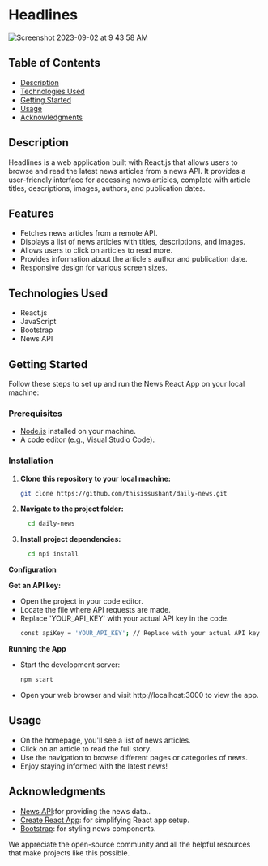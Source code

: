 # Headlines

![Screenshot 2023-09-02 at 9 43 58 AM](https://github.com/thisissushant/daily-news/assets/82133186/b028d49b-1235-4d2f-a632-7c26dbd6c190)

## Table of Contents

- [Description](#description)
- [Technologies Used](#technologies-used)
- [Getting Started](#getting-started)
- [Usage](#usage)
- [Acknowledgments](#acknowledgments)

## Description

Headlines is a web application built with React.js that allows users to browse and read the latest news articles from a news API. It provides a user-friendly interface for accessing news articles, complete with article titles, descriptions, images, authors, and publication dates.

## Features

- Fetches news articles from a remote API.
- Displays a list of news articles with titles, descriptions, and images.
- Allows users to click on articles to read more.
- Provides information about the article's author and publication date.
- Responsive design for various screen sizes.

## Technologies Used

- React.js
- JavaScript
- Bootstrap
- News API 

## Getting Started

Follow these steps to set up and run the News React App on your local machine:

### Prerequisites

- [Node.js](https://nodejs.org/) installed on your machine.
- A code editor (e.g., Visual Studio Code).

### Installation

1. **Clone this repository to your local machine:**

   ```bash
   git clone https://github.com/thisissushant/daily-news.git

2. **Navigate to the project folder:**

   ```bash
     cd daily-news
   
3. **Install project dependencies:**

   ```bash
     cd npi install
   
**Configuration**

**Get an API key:**

- Open the project in your code editor.
- Locate the file where API requests are made.
- Replace 'YOUR_API_KEY' with your actual API key in the code.
  ```bash
  const apiKey = 'YOUR_API_KEY'; // Replace with your actual API key

**Running the App**
- Start the development server:
  ```bash
  npm start

- Open your web browser and visit http://localhost:3000 to view the app.




## Usage

- On the homepage, you'll see a list of news articles.
- Click on an article to read the full story.
- Use the navigation to browse different pages or categories of news.
- Enjoy staying informed with the latest news!

## Acknowledgments

- [News API](https://newsapi.org/):for providing the news data..
- [Create React App](https://react.dev/): for simplifying React app setup.
- [Bootstrap](https://getbootstrap.com/): for styling news components.

We appreciate the open-source community and all the helpful resources that make projects like this possible.

